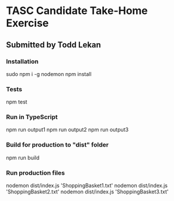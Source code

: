 # TASC Candidate Take-Home Exercise
## Submitted by Todd Lekan

### Installation
sudo npm i -g nodemon
npm install

### Tests
npm test

### Run in TypeScript
npm run output1
npm run output2
npm run output3

### Build for production to "dist" folder
npm run build

### Run production files
nodemon dist/index.js 'ShoppingBasket1.txt'
nodemon dist/index.js 'ShoppingBasket2.txt'
nodemon dist/index.js 'ShoppingBasket3.txt'
